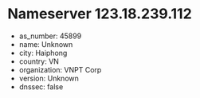 # Nameserver 123.18.239.112

* as_number: 45899
* name: Unknown
* city: Haiphong
* country: VN
* organization: VNPT Corp
* version: Unknown
* dnssec: false
